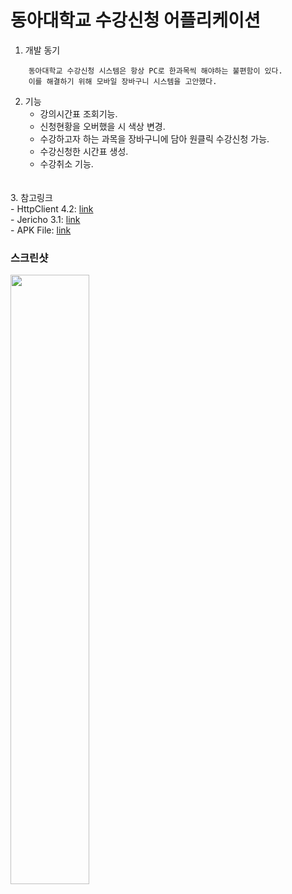 동아대학교 수강신청 어플리케이션
===============================
1. 개발 동기   
```
    동아대학교 수강신청 시스템은 항상 PC로 한과목씩 해야하는 불편함이 있다.   
    이를 해결하기 위해 모바일 장바구니 시스템을 고안했다.   
```     

2. 기능   
   - 강의시간표 조회기능.   
   - 신청현황을 오버했을 시 색상 변경.   
   - 수강하고자 하는 과목을 장바구니에 담아 원클릭 수강신청 가능.   
   - 수강신청한 시간표 생성.   
   - 수강취소 기능.   
       
　     
3. 참고링크   
    - HttpClient 4.2: [link](https://hc.apache.org/httpcomponents-client-4.2.x/index.html)   
    - Jericho 3.1: [link](https://mvnrepository.com/artifact/net.htmlparser.jericho/jericho-html/3.1)   
    - APK File: [link](https://play.google.com/store/apps/details?id=com.sugangApp.changjun.myapplication)
   

### 스크린샷

<img src="https://user-images.githubusercontent.com/40492343/69025588-013e4e80-0a0b-11ea-923e-3337e0ec6d16.png" width="50%"></img>
